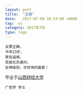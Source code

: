 ```yaml
---
layout: post
title:  "王婧"
date:   2017-07-09 16:33:00 +0800
tag:  wj
category: 2017年7月
type: logo
---
```

```
女票王婧，
今年23岁，
家在运城，
现居北京通州，
女神级别，许世伟的最爱！
```
毕业于[山西财经大学](http://www.sxufe.edu.cn/)
```
广告学 学士
```
  


